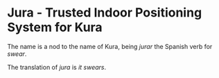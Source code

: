 # Jura - Trusted Indoor Positioning System for Kura

The name is a nod to the name of Kura, being *jurar* the Spanish verb for *swear*.

The translation of *jura* is *it swears*.